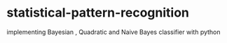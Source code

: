 # statistical-pattern-recognition
implementing Bayesian , Quadratic and Naive Bayes classifier with python 
